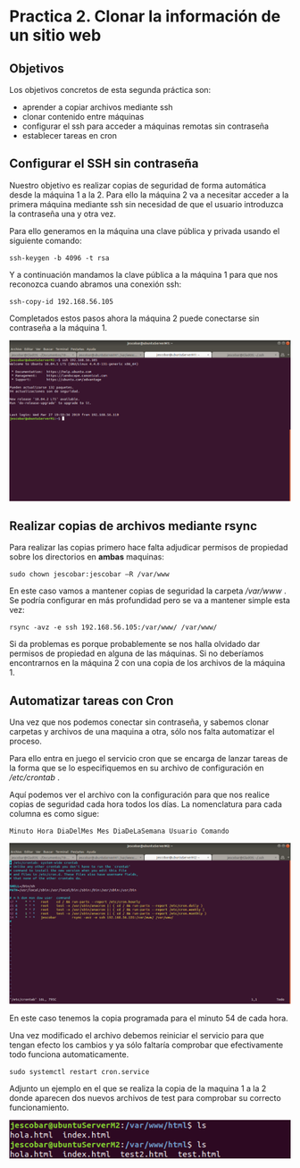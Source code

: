 # Practica 2. Clonar la información de un sitio web

## Objetivos 
Los objetivos concretos de esta segunda práctica son: 
* aprender a copiar archivos mediante ssh 
*  clonar contenido entre máquinas 
*  configurar el ssh para acceder a máquinas remotas sin contraseña 
*  establecer tareas en cron

## Configurar el SSH sin contraseña
Nuestro objetivo es realizar copias de seguridad de forma automática desde la máquina 1 a la 2. Para ello la máquina 2 va a necesitar acceder a la primera máquina mediante ssh sin necesidad de que el usuario introduzca la contraseña una y otra vez.

Para ello generamos en la máquina una clave pública y privada usando el siguiente comando:

```
ssh-keygen -b 4096 -t rsa
```

Y a continuación mandamos la clave pública a la máquina 1 para que nos reconozca cuando abramos una conexión ssh:

```
ssh-copy-id 192.168.56.105
```

Completados estos pasos ahora la máquina 2 puede conectarse sin contraseña a la máquina 1.

![ssh](img/ssh.png)

## Realizar copias de archivos mediante rsync

Para realizar las copias primero hace falta adjudicar permisos de propiedad sobre los directorios en **ambas** maquinas:

```
sudo chown jescobar:jescobar –R /var/www
```

En este caso vamos a mantener copias de seguridad la carpeta */var/www* . Se podría configurar en más profundidad pero se va a mantener simple esta vez:

```
rsync -avz -e ssh 192.168.56.105:/var/www/ /var/www/
```

Si da problemas es porque probablemente se nos halla olvidado dar permisos de propiedad en alguna de las máquinas. Si no deberíamos encontrarnos en la máquina 2 con una copia de los archivos de la máquina 1.

## Automatizar tareas con Cron

Una vez que nos podemos conectar sin contraseña, y sabemos clonar carpetas y archivos de una maquina a otra, sólo nos falta automatizar el proceso.

Para ello entra en juego el servicio cron que se encarga de lanzar tareas de la forma que se lo especifiquemos en su archivo de configuración en */etc/crontab* .

Aquí podemos ver el archivo con la configuración para que nos realice copias de seguridad cada hora todos los días. La nomenclatura para cada columna es como sigue:

```
Minuto Hora DiaDelMes Mes DiaDeLaSemana Usuario Comando
```
![crontab](img/crontab.png)

En este caso tenemos la copia programada para el minuto 54 de cada hora.

Una vez modificado el archivo debemos reiniciar el servicio para que tengan efecto los cambios y ya sólo faltaría comprobar que efectivamente todo funciona automaticamente.

```
sudo systemctl restart cron.service
```

Adjunto un ejemplo en el que se realiza la copia de la maquina 1 a la 2 donde aparecen dos nuevos archivos de test para comprobar su correcto funcionamiento. 

![ejemplo](img/ejemplo.png)